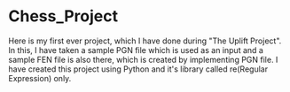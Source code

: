 # Chess_Project
Here is my first ever project, which I have done during "The Uplift Project". In this, I have taken a sample PGN file which is used as an input and a sample FEN file is also there, which is created by implementing PGN file. I have created this project using Python and it's library called re(Regular Expression) only.
